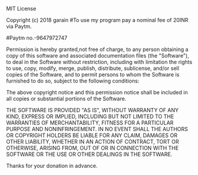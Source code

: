 MIT License

Copyright (c) 2018 garain
#To use my program pay a nominal fee of 20INR via Paytm.

#Paytm no.-9647972747

Permission is hereby granted,not free of charge, to any person obtaining a copy of this software and associated documentation files (the "Software"), to deal in the Software without restriction, including with limitation the rights to use, copy, modify, merge, publish, distribute, sublicense, and/or sell copies of the Software, and to permit persons to whom the Software is furnished to do so, subject to the following conditions:

The above copyright notice and this permission notice shall be included in all copies or substantial portions of the Software.

THE SOFTWARE IS PROVIDED "AS IS", WITHOUT WARRANTY OF ANY KIND, EXPRESS OR IMPLIED, INCLUDING BUT NOT LIMITED TO THE WARRANTIES OF MERCHANTABILITY, FITNESS FOR A PARTICULAR PURPOSE AND NONINFRINGEMENT. IN NO EVENT SHALL THE AUTHORS OR COPYRIGHT HOLDERS BE LIABLE FOR ANY CLAIM, DAMAGES OR OTHER LIABILITY, WHETHER IN AN ACTION OF CONTRACT, TORT OR OTHERWISE, ARISING FROM, OUT OF OR IN CONNECTION WITH THE SOFTWARE OR THE USE OR OTHER DEALINGS IN THE SOFTWARE.

Thanks for your donation in advance.
